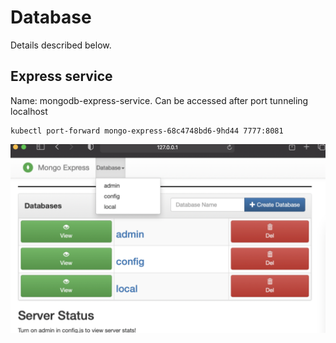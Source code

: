 # Database

Details described below.

## Express service

Name: mongodb-express-service. Can be accessed after port tunneling localhost

```
kubectl port-forward mongo-express-68c4748bd6-9hd44 7777:8081
```

![mongodb-express-service panel](img/mongo-express-panel.png)

